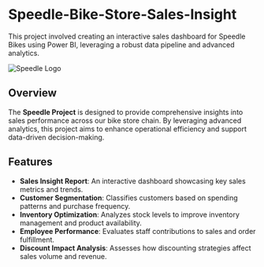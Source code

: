 # Speedle-Bike-Store-Sales-Insight
This project involved creating an interactive sales dashboard for Speedle Bikes using Power BI, leveraging a robust data pipeline and advanced analytics.

![Speedle Logo](path/to/speedle-logo.png) <!-- Update the path to your logo -->

## Overview

The **Speedle Project** is designed to provide comprehensive insights into sales performance across our bike store chain. By leveraging advanced analytics, this project aims to enhance operational efficiency and support data-driven decision-making.

## Features

- **Sales Insight Report**: An interactive dashboard showcasing key sales metrics and trends.
- **Customer Segmentation**: Classifies customers based on spending patterns and purchase frequency.
- **Inventory Optimization**: Analyzes stock levels to improve inventory management and product availability.
- **Employee Performance**: Evaluates staff contributions to sales and order fulfillment.
- **Discount Impact Analysis**: Assesses how discounting strategies affect sales volume and revenue.
